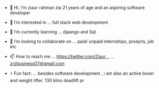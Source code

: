 - 👋 Hi, I’m ziaur rahman zia 21 years of age and an aspiring software developer
- 👀 I’m interested in ... full stack web development
- 🌱 I’m currently learning ... djaango and Sql
- 💞️ I’m looking to collaborate on ... paid/ unpaid internships, proejcts, job etc
- 📫 How to reach me ... https://twitter.com/Ziaur__
                      ... zrzbusiness07@gmail.com

- ⚡ Fun fact: ... besides software development , i am also an active boxer and weight lifter. 130 kilos deadlift pr 

<!---
ziaur07/ziaur07 is a ✨ special ✨ repository because its `README.md` (this file) appears on your GitHub profile.
You can click the Preview link to take a look at your changes.
--->
